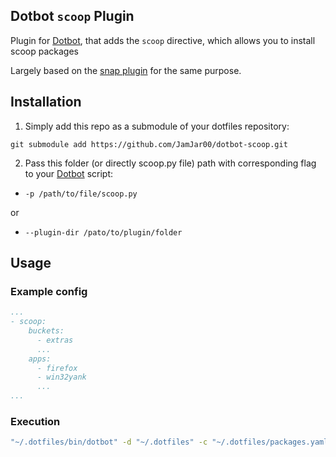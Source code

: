 [dotbot_repo]: https://github.com/anishathalye/dotbot

## Dotbot `scoop` Plugin
Plugin for [Dotbot][dotbot_repo], that adds the `scoop` directive, which allows you to install scoop packages 

Largely based on the [snap plugin](https://github.com/DrDynamic/dotbot-snap.git) for the same purpose.

## Installation
1. Simply add this repo as a submodule of your dotfiles repository:
```
git submodule add https://github.com/JamJar00/dotbot-scoop.git
```

2. Pass this folder (or directly scoop.py file) path with corresponding flag to your [Dotbot][dotbot_repo] script:
  - `-p /path/to/file/scoop.py`

  or

 - `--plugin-dir /pato/to/plugin/folder`

## Usage
### Example config
```yaml
...
- scoop:
    buckets:
      - extras
      ...
    apps:
      - firefox
      - win32yank
      ...
...
```

### Execution
```bash
"~/.dotfiles/bin/dotbot" -d "~/.dotfiles" -c "~/.dotfiles/packages.yaml" -p "~/.dotfiles/plugins/dotbot-scoop/scoop.py"
```
